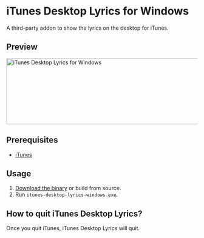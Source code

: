 # iTunes Desktop Lyrics for Windows

A third-party addon to show the lyrics on the desktop for iTunes.

## Preview

<img width="623" height="174" src="https://user-images.githubusercontent.com/3000535/129439464-4e2a916a-1d93-4b17-a944-74d4fa475984.png" alt="iTunes Desktop Lyrics for Windows" />

## Prerequisites

- [iTunes](https://www.microsoft.com/en-us/p/itunes/9pb2mz1zmb1s)

## Usage

1. [Download the binary](https://github.com/lujjjh/itunes-desktop-lyrics-windows/releases/latest/download/itunes-desktop-lyrics-windows.exe) or build from source.
2. Run `itunes-desktop-lyrics-windows.exe`.

## How to quit iTunes Desktop Lyrics?

Once you quit iTunes, iTunes Desktop Lyrics will quit.
